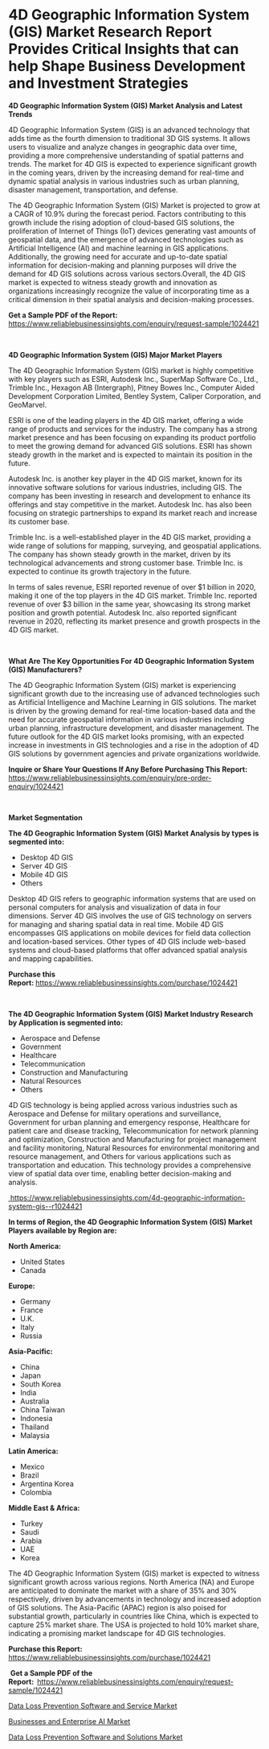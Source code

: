 <p><h1>4D Geographic Information System (GIS) Market Research Report Provides Critical Insights that can help Shape Business Development and Investment Strategies</h1></p><p><strong>4D Geographic Information System (GIS) Market Analysis and Latest Trends</strong></p>
<p><p>4D Geographic Information System (GIS) is an advanced technology that adds time as the fourth dimension to traditional 3D GIS systems. It allows users to visualize and analyze changes in geographic data over time, providing a more comprehensive understanding of spatial patterns and trends. The market for 4D GIS is expected to experience significant growth in the coming years, driven by the increasing demand for real-time and dynamic spatial analysis in various industries such as urban planning, disaster management, transportation, and defense.</p><p>The 4D Geographic Information System (GIS) Market is projected to grow at a CAGR of 10.9% during the forecast period. Factors contributing to this growth include the rising adoption of cloud-based GIS solutions, the proliferation of Internet of Things (IoT) devices generating vast amounts of geospatial data, and the emergence of advanced technologies such as Artificial Intelligence (AI) and machine learning in GIS applications. Additionally, the growing need for accurate and up-to-date spatial information for decision-making and planning purposes will drive the demand for 4D GIS solutions across various sectors.Overall, the 4D GIS market is expected to witness steady growth and innovation as organizations increasingly recognize the value of incorporating time as a critical dimension in their spatial analysis and decision-making processes.</p></p>
<p><strong>Get a Sample PDF of the Report:&nbsp;</strong> <a href="https://www.reliablebusinessinsights.com/enquiry/request-sample/1024421">https://www.reliablebusinessinsights.com/enquiry/request-sample/1024421</a></p>
<p>&nbsp;</p>
<p><strong>4D Geographic Information System (GIS) Major Market Players</strong></p>
<p><p>The 4D Geographic Information System (GIS) market is highly competitive with key players such as ESRI, Autodesk Inc., SuperMap Software Co., Ltd., Trimble Inc., Hexagon AB (Intergraph), Pitney Bowes Inc., Computer Aided Development Corporation Limited, Bentley System, Caliper Corporation, and GeoMarvel.</p><p>ESRI is one of the leading players in the 4D GIS market, offering a wide range of products and services for the industry. The company has a strong market presence and has been focusing on expanding its product portfolio to meet the growing demand for advanced GIS solutions. ESRI has shown steady growth in the market and is expected to maintain its position in the future.</p><p>Autodesk Inc. is another key player in the 4D GIS market, known for its innovative software solutions for various industries, including GIS. The company has been investing in research and development to enhance its offerings and stay competitive in the market. Autodesk Inc. has also been focusing on strategic partnerships to expand its market reach and increase its customer base.</p><p>Trimble Inc. is a well-established player in the 4D GIS market, providing a wide range of solutions for mapping, surveying, and geospatial applications. The company has shown steady growth in the market, driven by its technological advancements and strong customer base. Trimble Inc. is expected to continue its growth trajectory in the future.</p><p>In terms of sales revenue, ESRI reported revenue of over $1 billion in 2020, making it one of the top players in the 4D GIS market. Trimble Inc. reported revenue of over $3 billion in the same year, showcasing its strong market position and growth potential. Autodesk Inc. also reported significant revenue in 2020, reflecting its market presence and growth prospects in the 4D GIS market.</p></p>
<p>&nbsp;</p>
<p><strong>What Are The Key Opportunities For 4D Geographic Information System (GIS) Manufacturers?</strong></p>
<p><p>The 4D Geographic Information System (GIS) market is experiencing significant growth due to the increasing use of advanced technologies such as Artificial Intelligence and Machine Learning in GIS solutions. The market is driven by the growing demand for real-time location-based data and the need for accurate geospatial information in various industries including urban planning, infrastructure development, and disaster management. The future outlook for the 4D GIS market looks promising, with an expected increase in investments in GIS technologies and a rise in the adoption of 4D GIS solutions by government agencies and private organizations worldwide.</p></p>
<p><strong>Inquire or Share Your Questions If Any Before Purchasing This Report:</strong> <a href="https://www.reliablebusinessinsights.com/enquiry/pre-order-enquiry/1024421">https://www.reliablebusinessinsights.com/enquiry/pre-order-enquiry/1024421</a></p>
<p>&nbsp;</p>
<p><strong>Market Segmentation</strong></p>
<p><strong>The 4D Geographic Information System (GIS) Market Analysis by types is segmented into:</strong></p>
<p><ul><li>Desktop 4D GIS</li><li>Server 4D GIS</li><li>Mobile 4D GIS</li><li>Others</li></ul></p>
<p><p>Desktop 4D GIS refers to geographic information systems that are used on personal computers for analysis and visualization of data in four dimensions. Server 4D GIS involves the use of GIS technology on servers for managing and sharing spatial data in real time. Mobile 4D GIS encompasses GIS applications on mobile devices for field data collection and location-based services. Other types of 4D GIS include web-based systems and cloud-based platforms that offer advanced spatial analysis and mapping capabilities.</p></p>
<p><strong>Purchase this Report:&nbsp;</strong><a href="https://www.reliablebusinessinsights.com/purchase/1024421">https://www.reliablebusinessinsights.com/purchase/1024421</a></p>
<p>&nbsp;</p>
<p><strong>The 4D Geographic Information System (GIS) Market Industry Research by Application is segmented into:</strong></p>
<p><ul><li>Aerospace and Defense</li><li>Government</li><li>Healthcare</li><li>Telecommunication</li><li>Construction and Manufacturing</li><li>Natural Resources</li><li>Others</li></ul></p>
<p><p>4D GIS technology is being applied across various industries such as Aerospace and Defense for military operations and surveillance, Government for urban planning and emergency response, Healthcare for patient care and disease tracking, Telecommunication for network planning and optimization, Construction and Manufacturing for project management and facility monitoring, Natural Resources for environmental monitoring and resource management, and Others for various applications such as transportation and education. This technology provides a comprehensive view of spatial data over time, enabling better decision-making and analysis.</p></p>
<p><a href="https://www.reliablebusinessinsights.com/4d-geographic-information-system-gis--r1024421">&nbsp;https://www.reliablebusinessinsights.com/4d-geographic-information-system-gis--r1024421</a></p>
<p><strong>In terms of Region, the 4D Geographic Information System (GIS) Market Players available by Region are:</strong></p>
<p>
    <p> <strong> North America: </strong>
        <ul>
            <li>United States</li>
            <li>Canada</li>
        </ul>
        </p> 
    <p> <strong> Europe: </strong>
        <ul>
            <li>Germany</li>
            <li>France</li>
            <li>U.K.</li>
            <li>Italy</li>
            <li>Russia</li>
        </ul>
        </p> 
    <p> <strong> Asia-Pacific: </strong>
        <ul>
            <li>China</li>
            <li>Japan</li>
            <li>South Korea</li>
            <li>India</li>
            <li>Australia</li>
            <li>China Taiwan</li>
            <li>Indonesia</li>
            <li>Thailand</li>
            <li>Malaysia</li>
        </ul>
        </p> 
    <p> <strong> Latin America: </strong>
        <ul>
            <li>Mexico</li>
            <li>Brazil</li>
            <li>Argentina Korea</li>
            <li>Colombia</li>
        </ul>
        </p> 
    <p> <strong> Middle East & Africa: </strong>
        <ul>
            <li>Turkey</li>
            <li>Saudi</li>
            <li>Arabia</li>
            <li>UAE</li>
            <li>Korea</li>
        </ul>
    </p>
    </p>
<p><p>The 4D Geographic Information System (GIS) market is expected to witness significant growth across various regions. North America (NA) and Europe are anticipated to dominate the market with a share of 35% and 30% respectively, driven by advancements in technology and increased adoption of GIS solutions. The Asia-Pacific (APAC) region is also poised for substantial growth, particularly in countries like China, which is expected to capture 25% market share. The USA is projected to hold 10% market share, indicating a promising market landscape for 4D GIS technologies.</p></p>
<p><strong>Purchase this Report: </strong><a href="https://www.reliablebusinessinsights.com/purchase/1024421">https://www.reliablebusinessinsights.com/purchase/1024421</a></p>
<p>&nbsp;<strong>Get a Sample PDF of the Report:&nbsp;&nbsp;</strong><a href="https://www.reliablebusinessinsights.com/enquiry/request-sample/1024421">https://www.reliablebusinessinsights.com/enquiry/request-sample/1024421</a></p>
<p><strong></strong></p>
<p><p><a href="https://github.com/vimar16th/Market-Research-Report-List-5/blob/main/data-loss-prevention-software-and-service-market.md">Data Loss Prevention Software and Service Market</a></p><p><a href="https://github.com/nusratjahan12006/Market-Research-Report-List-1/blob/main/businesses-and-enterprise-ai-market.md">Businesses and Enterprise AI Market</a></p><p><a href="https://github.com/JameTravis/Market-Research-Report-List-6/blob/main/data-loss-prevention-software-and-solutions-market.md">Data Loss Prevention Software and Solutions Market</a></p></p>